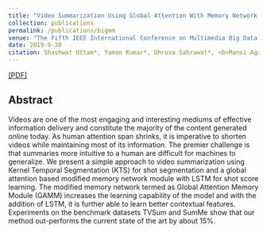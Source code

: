 ```yaml
---
title: "Video Summarization Using Global Attention With Memory Network and LSTM"
collection: publications
permalink: /publications/bigmm
venue: "The Fifth IEEE International Conference on Multimedia Big Data."
date: 2019-9-30
citation: Shashwat Uttam*, Yaman Kumar*, Dhruva Sahrawat*, <b>Mansi Agarwal</b>, Rajiv Ratn Shah, Debanjan Mahata. <i>The Fifth IEEE International Conference on Multimedia Big Data</i>. <b>BigMM 2019</b>.
---
```


[[PDF]](https://arxiv.org/pdf/2010.12810.pdf)

## Abstract
Videos are one of the most engaging and interesting mediums of effective information delivery and constitute the majority of the content generated online today. As human attention span shrinks, it is imperative to shorten videos while maintaining most of its information. The premier challenge is that summaries more intuitive to a human are difficult for machines to generalize. We present a simple approach to video summarization using Kernel Temporal Segmentation (KTS) for shot segmentation and a global attention based modified memory network module with LSTM for shot score learning. The modified memory network termed as Global Attention Memory Module (GAMM) increases the learning capability of the model and with the addition of LSTM, it is further able to learn better contextual features. Experiments on the benchmark datasets TVSum and SumMe show that our method out-performs the current state of the art by about 15%.
